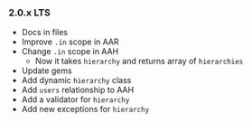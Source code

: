 ### 2.0.x LTS
- Docs in files
- Improve `.in` scope in AAR
- Change `.in` scope in AAH
  - Now it takes `hierarchy` and returns array of `hierarchies`
- Update gems
- Add dynamic `hierarchy` class
- Add `users` relationship to AAH
- Add a validator for `hierarchy`
- Add new exceptions for `hierarchy`
